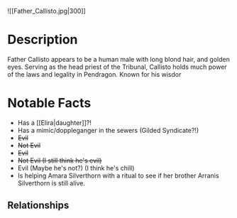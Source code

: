 
![[Father_Callisto.jpg|300]]
# Description
Father Callisto appears to be a human male with long blond hair, and golden eyes. Serving as the head priest of the Tribunal, Callisto holds much power of the laws and legality in Pendragon. Known for his wisdor


# Notable Facts
- Has a [[Elira|daughter]]?! 
- Has a mimic/doppleganger in the sewers (Gilded Syndicate?!)
- ~~Evil~~
- ~~Not Evil~~
- ~~Evil~~
- ~~Not Evil (I still think he's evil)~~
- Evil (Maybe he's not?) (I think he's chill)
- Is helping Amara Silverthorn with a ritual to see if her brother Arranis Silverthorn is still alive.

## Relationships

